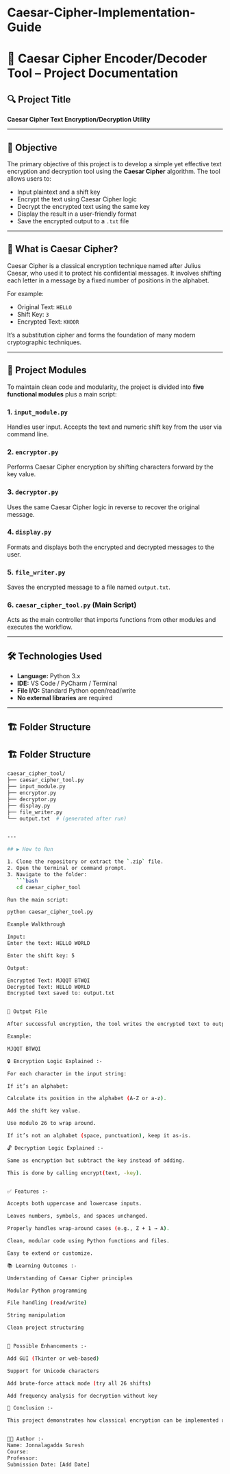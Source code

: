# Caesar-Cipher-Implementation-Guide

# 📜 Caesar Cipher Encoder/Decoder Tool – Project Documentation

## 🔍 Project Title
**Caesar Cipher Text Encryption/Decryption Utility**

---

## 🎯 Objective
The primary objective of this project is to develop a simple yet effective text encryption and decryption tool using the **Caesar Cipher** algorithm. The tool allows users to:
- Input plaintext and a shift key
- Encrypt the text using Caesar Cipher logic
- Decrypt the encrypted text using the same key
- Display the result in a user-friendly format
- Save the encrypted output to a `.txt` file

---

## 🧠 What is Caesar Cipher?
Caesar Cipher is a classical encryption technique named after Julius Caesar, who used it to protect his confidential messages. It involves shifting each letter in a message by a fixed number of positions in the alphabet.

For example:
- Original Text: `HELLO`
- Shift Key: `3`
- Encrypted Text: `KHOOR`

It’s a substitution cipher and forms the foundation of many modern cryptographic techniques.

---

## 🧩 Project Modules

To maintain clean code and modularity, the project is divided into **five functional modules** plus a main script:

### 1. `input_module.py`
Handles user input. Accepts the text and numeric shift key from the user via command line.

### 2. `encryptor.py`
Performs Caesar Cipher encryption by shifting characters forward by the key value.

### 3. `decryptor.py`
Uses the same Caesar Cipher logic in reverse to recover the original message.

### 4. `display.py`
Formats and displays both the encrypted and decrypted messages to the user.

### 5. `file_writer.py`
Saves the encrypted message to a file named `output.txt`.

### 6. `caesar_cipher_tool.py` (Main Script)
Acts as the main controller that imports functions from other modules and executes the workflow.

---

## 🛠️ Technologies Used
- **Language:** Python 3.x
- **IDE:** VS Code / PyCharm / Terminal
- **File I/O:** Standard Python open/read/write
- **No external libraries** are required

---

## 🏗️ Folder Structure

## 🏗️ Folder Structure

```bash
caesar_cipher_tool/
├── caesar_cipher_tool.py
├── input_module.py
├── encryptor.py
├── decryptor.py
├── display.py
├── file_writer.py
└── output.txt  # (generated after run)


---

## ▶️ How to Run

1. Clone the repository or extract the `.zip` file.
2. Open the terminal or command prompt.
3. Navigate to the folder:
   ```bash
   cd caesar_cipher_tool

Run the main script:

python caesar_cipher_tool.py

Example Walkthrough

Input:
Enter the text: HELLO WORLD

Enter the shift key: 5

Output:

Encrypted Text: MJQQT BTWQI
Decrypted Text: HELLO WORLD
Encrypted text saved to: output.txt


📁 Output File

After successful encryption, the tool writes the encrypted text to output.txt, which can be found in the same folder.

Example:

MJQQT BTWQI

🔒 Encryption Logic Explained :-

For each character in the input string:

If it’s an alphabet:

Calculate its position in the alphabet (A-Z or a-z).

Add the shift key value.

Use modulo 26 to wrap around.

If it’s not an alphabet (space, punctuation), keep it as-is.

🔓 Decryption Logic Explained :-

Same as encryption but subtract the key instead of adding.

This is done by calling encrypt(text, -key).


✅ Features :-

Accepts both uppercase and lowercase inputs.

Leaves numbers, symbols, and spaces unchanged.

Properly handles wrap-around cases (e.g., Z + 1 → A).

Clean, modular code using Python functions and files.

Easy to extend or customize.

📚 Learning Outcomes :-

Understanding of Caesar Cipher principles

Modular Python programming

File handling (read/write)

String manipulation

Clean project structuring


🚀 Possible Enhancements :-

Add GUI (Tkinter or web-based)

Support for Unicode characters

Add brute-force attack mode (try all 26 shifts)

Add frequency analysis for decryption without key

🧾 Conclusion :-

This project demonstrates how classical encryption can be implemented using modern programming practices. The Caesar Cipher tool is a simple but powerful example of modular design and cryptographic logic, suitable for academic learning and beginner cryptography understanding.


👨‍💻 Author :-
Name: Jonnalagadda Suresh
Course: 
Professor: 
Submission Date: [Add Date]

